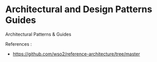 # Architectural and Design Patterns Guides
Architectural Patterns &amp; Guides


References :
- https://github.com/wso2/reference-architecture/tree/master
